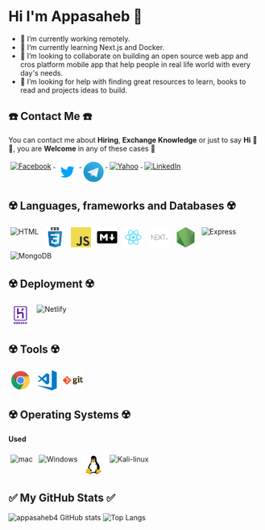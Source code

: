 # Hi I'm Appasaheb 👋

- 🔭 I’m currently working remotely.
- 🌱 I’m currently learning Next.js and Docker.
- 👯 I’m looking to collaborate on building an open source web app and cros platform mobile app that help people in real life world with every day's needs.
- 🤔 I’m looking for help with finding great resources to learn, books to read and projects ideas to build.


## ☎️ Contact Me ☎️

You can contact me about **Hiring**, **Exchange Knowledge** or just to say **Hi** 👋😊, you are **Welcome** in any of these cases 🥰

<p align="left">
<a href="https://www.facebook.com/appasaheblakade/">
<img src="https://avatars.githubusercontent.com/u/69631?s=200&v=4" alt="Facebook" height="40" style="vertical-align:top; margin:4px">
</a>
<a href="https://twitter.com/Appasah17162326">
<img src="https://raw.githubusercontent.com/github/explore/80688e429a7d4ef2fca1e82350fe8e3517d3494d/topics/twitter/twitter.png" alt="Twitter" height="40" style="vertical-align:top; margin:4px">
</a>
<a href="https://t.me/appasaheb4">
<img src="https://raw.githubusercontent.com/github/explore/80688e429a7d4ef2fca1e82350fe8e3517d3494d/topics/telegram/telegram.png" alt="Telegram" height="40" style="vertical-align:top; margin:4px">
</a>
<a href="mailto:onlyappasaheb4@gmail.com">
<img src="https://cdn1.iconfinder.com/data/icons/smallicons-logotypes/32/yahoo-512.png" alt="Yahoo" height="40" style="vertical-align:top; margin:4px">
</a>
<a href="https://www.linkedin.com/in/appasaheb-lakade-38a27077/">
<img src="https://avatars.githubusercontent.com/u/357098?s=200&v=4" alt="LinkedIn" height="40" style="vertical-align:top; margin:4px">
</a>
</p>

## ☢️ Languages, frameworks and Databases ☢️

<p align="left">
<img src="https://cdn0.iconfinder.com/data/icons/HTML5/128/HTML_Logo.png" alt="HTML" height="40" style="vertical-align:top; margin:4px">
<img src="https://raw.githubusercontent.com/github/explore/80688e429a7d4ef2fca1e82350fe8e3517d3494d/topics/css/css.png" alt="CSS" height="40" style="vertical-align:top; margin:4px">
<img src="https://raw.githubusercontent.com/github/explore/80688e429a7d4ef2fca1e82350fe8e3517d3494d/topics/javascript/javascript.png" alt="Javascript" height="40" style="vertical-align:top; margin:4px">
<img src="https://raw.githubusercontent.com/github/explore/80688e429a7d4ef2fca1e82350fe8e3517d3494d/topics/markdown/markdown.png" alt="Markdown" height="40" style="vertical-align:top; margin:4px">
<img src="https://raw.githubusercontent.com/github/explore/80688e429a7d4ef2fca1e82350fe8e3517d3494d/topics/react/react.png" alt="React" height="40" style="vertical-align:top; margin:4px">
<img src="https://raw.githubusercontent.com/github/explore/28b02bbc9ad9f7a503c43775aebeb515dc2da5fc/topics/nextjs/nextjs.png" alt="Next.js" height="40" style="vertical-align:top; margin:4px">
<img src="https://raw.githubusercontent.com/github/explore/80688e429a7d4ef2fca1e82350fe8e3517d3494d/topics/nodejs/nodejs.png" alt="Node.js" height="40" style="vertical-align:top; margin:4px">
<img src="https://avatars.githubusercontent.com/u/5658226?s=200&v=4" alt="Express" height="40" style="vertical-align:top; margin:4px">
<img src="https://avatars.githubusercontent.com/u/45120?s=200&v=4" alt="MongoDB" height="40" style="vertical-align:top; margin:4px">
</p>

## ☢️ Deployment ☢️

<p align="left">
<img src="https://raw.githubusercontent.com/github/explore/cb661bc288627f05a5ac4187b00495fd8048c9fa/topics/heroku/heroku.png" alt="Heroku" height="40" style="vertical-align:top; margin:4px">
<img src="https://avatars.githubusercontent.com/u/7892489?s=200&v=4" alt="Netlify" height="40" style="vertical-align:top; margin:4px">
</p>

## ☢️ Tools ☢️

<p align="left">
<img src="https://raw.githubusercontent.com/github/explore/80688e429a7d4ef2fca1e82350fe8e3517d3494d/topics/chrome/chrome.png" alt="Chrome" height="40" style="vertical-align:top; margin:4px">
<img src="https://raw.githubusercontent.com/github/explore/80688e429a7d4ef2fca1e82350fe8e3517d3494d/topics/visual-studio-code/visual-studio-code.png" alt="VS Code" height="40" style="vertical-align:top; margin:4px">
<img src="https://raw.githubusercontent.com/github/explore/80688e429a7d4ef2fca1e82350fe8e3517d3494d/topics/git/git.png" alt="Git" height="40" style="vertical-align:top; margin:4px">
</p>

## ☢️ Operating Systems ☢️

#### Used
<p align="left">
<img src="https://img.icons8.com/ios/344/4a90e2/macbook.png" alt="mac" height="40" style="vertical-align:top; margin:4px">
<img src="https://cdn1.iconfinder.com/data/icons/logotypes/32/windows-512.png" alt="Windows" height="40" style="vertical-align:top; margin:4px">
<img src="https://raw.githubusercontent.com/github/explore/80688e429a7d4ef2fca1e82350fe8e3517d3494d/topics/linux/linux.png" alt="Linux" height="40" style="vertical-align:top; margin:4px">
<img src="https://img.icons8.com/color/344/kali-linux.png" alt="Kali-linux" height="40" style="vertical-align:top; margin:4px">
</p>

## ✅ My GitHub Stats ✅

![appasaheb4 GitHub stats](https://github-readme-stats.vercel.app/api?username=appasaheb4&count_private=true&stars=true&include_all_commits=true&show_icons=true&theme=radical)
![Top Langs](https://github-readme-stats.vercel.app/api/top-langs/?username=appasaheb4&layout=compact&theme=radical)

<!-- ## 🔱 My favourite projects 🔱

<a href="https://github.com/YousifAbozid/AsgardMarket">
  <img align="center" src="https://github-readme-stats.vercel.app/api/pin/?username=YousifAbozid&repo=AsgardMarket&show_owner=true&theme=radical" />
</a>
<a href="https://github.com/YousifAbozid/Memories">
  <img align="center" src="https://github-readme-stats.vercel.app/api/pin/?username=YousifAbozid&repo=Memories&show_owner=true&theme=radical" />
</a>
<br>
<a href="https://github.com/YousifAbozid/UrlShrinker">
  <img align="center" src="https://github-readme-stats.vercel.app/api/pin/?username=YousifAbozid&repo=UrlShrinker&show_owner=true&theme=radical" />
</a> -->

